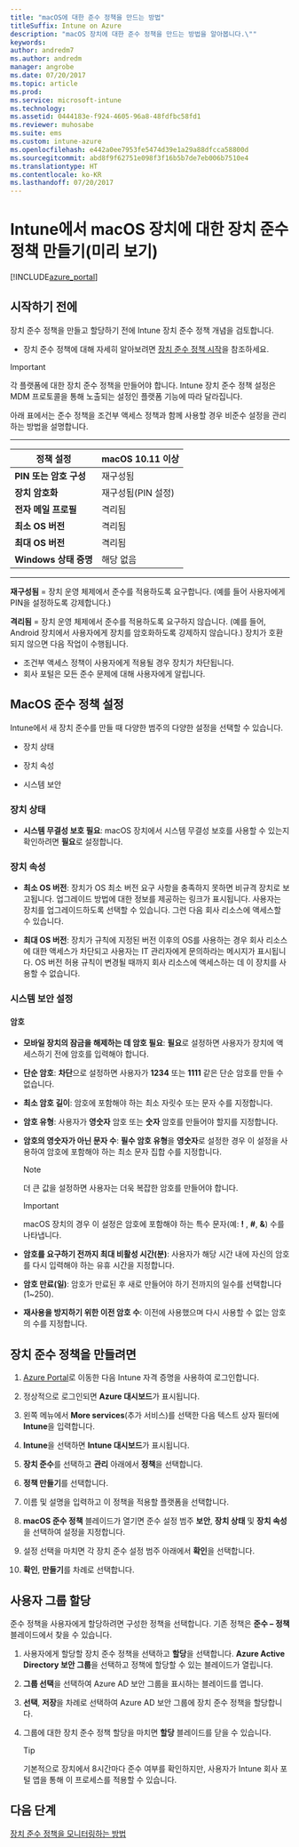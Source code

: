 ```yaml
---
title: "macOS에 대한 준수 정책을 만드는 방법"
titleSuffix: Intune on Azure
description: "macOS 장치에 대한 준수 정책을 만드는 방법을 알아봅니다.\""
keywords: 
author: andredm7
ms.author: andredm
manager: angrobe
ms.date: 07/20/2017
ms.topic: article
ms.prod: 
ms.service: microsoft-intune
ms.technology: 
ms.assetid: 0444183e-f924-4605-96a8-48fdfbc58fd1
ms.reviewer: muhosabe
ms.suite: ems
ms.custom: intune-azure
ms.openlocfilehash: e442a0ee7953fe5474d39e1a29a88dfcca58800d
ms.sourcegitcommit: abd8f9f62751e098f3f16b5b7de7eb006b7510e4
ms.translationtype: HT
ms.contentlocale: ko-KR
ms.lasthandoff: 07/20/2017
---
```

# <a name="create-a-device-compliance-policy-for-macos-devices-preview-with-intune"></a>Intune에서 macOS 장치에 대한 장치 준수 정책 만들기(미리 보기)


[!INCLUDE[azure_portal](./includes/azure_portal.md)]

## <a name="before-you-begin"></a>시작하기 전에

장치 준수 정책을 만들고 할당하기 전에 Intune 장치 준수 정책 개념을 검토합니다.

- 장치 준수 정책에 대해 자세히 알아보려면 [장치 준수 정책 시작](device-compliance.md)을 참조하세요.

> [!IMPORTANT]
> 각 플랫폼에 대한 장치 준수 정책을 만들어야 합니다. Intune 장치 준수 정책 설정은 MDM 프로토콜을 통해 노출되는 설정인 플랫폼 기능에 따라 달라집니다.

아래 표에서는 준수 정책을 조건부 액세스 정책과 함께 사용할 경우 비준수 설정을 관리하는 방법을 설명합니다.

-------------------------------


| **정책 설정** | **macOS 10.11 이상** |
| --- | --- |
| **PIN 또는 암호 구성** | 재구성됨 |   
| **장치 암호화** | 재구성됨(PIN 설정) |
| **전자 메일 프로필** | 격리됨 |
|**최소 OS 버전** | 격리됨 |
| **최대 OS 버전** | 격리됨 |  
| **Windows 상태 증명** | 해당 없음 |  
----------------------------


**재구성됨** = 장치 운영 체제에서 준수를 적용하도록 요구합니다. (예를 들어 사용자에게 PIN을 설정하도록 강제합니다.)

**격리됨** = 장치 운영 체제에서 준수를 적용하도록 요구하지 않습니다. (예를 들어, Android 장치에서 사용자에게 장치를 암호화하도록 강제하지 않습니다.) 장치가 호환되지 않으면 다음 작업이 수행됩니다.

- 조건부 액세스 정책이 사용자에게 적용될 경우 장치가 차단됩니다.
- 회사 포털은 모든 준수 문제에 대해 사용자에게 알립니다.

## <a name="macos-compliance-policy-settings"></a>MacOS 준수 정책 설정

Intune에서 새 장치 준수를 만들 때 다양한 범주의 다양한 설정을 선택할 수 있습니다.

- 장치 상태

- 장치 속성

- 시스템 보안

### <a name="device-health"></a>장치 상태

- **시스템 무결성 보호 필요**: macOS 장치에서 시스템 무결성 보호를 사용할 수 있는지 확인하려면 **필요**로 설정합니다.

### <a name="device-properties"></a>장치 속성

- **최소 OS 버전**: 장치가 OS 최소 버전 요구 사항을 충족하지 못하면 비규격 장치로 보고됩니다. 업그레이드 방법에 대한 정보를 제공하는 링크가 표시됩니다. 사용자는 장치를 업그레이드하도록 선택할 수 있습니다. 그런 다음 회사 리소스에 액세스할 수 있습니다.

- **최대 OS 버전**: 장치가 규칙에 지정된 버전 이후의 OS를 사용하는 경우 회사 리소스에 대한 액세스가 차단되고 사용자는 IT 관리자에게 문의하라는 메시지가 표시됩니다. OS 버전 허용 규칙이 변경될 때까지 회사 리소스에 액세스하는 데 이 장치를 사용할 수 없습니다.

### <a name="system-security-settings"></a>시스템 보안 설정

#### <a name="password"></a>암호

- **모바일 장치의 잠금을 해제하는 데 암호 필요**: **필요**로 설정하면 사용자가 장치에 액세스하기 전에 암호를 입력해야 합니다.

- **단순 암호**: **차단**으로 설정하면 사용자가 **1234** 또는 **1111** 같은 단순 암호를 만들 수 없습니다.

- **최소 암호 길이**: 암호에 포함해야 하는 최소 자릿수 또는 문자 수를 지정합니다.

- **암호 유형**: 사용자가 **영숫자** 암호 또는 **숫자** 암호를 만들어야 할지를 지정합니다.

- **암호의 영숫자가 아닌 문자 수**: **필수 암호 유형**을 **영숫자**로 설정한 경우 이 설정을 사용하여 암호에 포함해야 하는 최소 문자 집합 수를 지정합니다. 

    > [!NOTE]
    > 더 큰 값을 설정하면 사용자는 더욱 복잡한 암호를 만들어야 합니다.

    > [!IMPORTANT]
    > macOS 장치의 경우 이 설정은 암호에 포함해야 하는 특수 문자(예: **!** , **#**, **&amp;**) 수를 나타냅니다.

- **암호를 요구하기 전까지 최대 비활성 시간(분)**: 사용자가 해당 시간 내에 자신의 암호를 다시 입력해야 하는 유휴 시간을 지정합니다.

- **암호 만료(일)**: 암호가 만료된 후 새로 만들어야 하기 전까지의 일수를 선택합니다(1~250).

- **재사용을 방지하기 위한 이전 암호 수**: 이전에 사용했으며 다시 사용할 수 없는 암호의 수를 지정합니다.

## <a name="to-create-a-device-compliance-policy"></a>장치 준수 정책을 만들려면

1. [Azure Portal](https://portal.azure.com)로 이동한 다음 Intune 자격 증명을 사용하여 로그인합니다.

2. 정상적으로 로그인되면 **Azure 대시보드**가 표시됩니다.

3. 왼쪽 메뉴에서 **More services**(추가 서비스)를 선택한 다음 텍스트 상자 필터에 **Intune**을 입력합니다.

4. **Intune**을 선택하면 **Intune 대시보드**가 표시됩니다.

5. **장치 준수**를 선택하고 **관리** 아래에서 **정책**을 선택합니다.

6. **정책 만들기**를 선택합니다.

7. 이름 및 설명을 입력하고 이 정책을 적용할 플랫폼을 선택합니다.

8. **macOS 준수 정책** 블레이드가 열기면 준수 설정 범주 **보안**, **장치 상태** 및 **장치 속성**을 선택하여 설정을 지정합니다.

10. 설정 선택을 마치면 각 장치 준수 설정 범주 아래에서 **확인**을 선택합니다.

11. **확인**, **만들기**를 차례로 선택합니다.

## <a name="assign-user-groups"></a>사용자 그룹 할당

준수 정책을 사용자에게 할당하려면 구성한 정책을 선택합니다. 기존 정책은 **준수 – 정책** 블레이드에서 찾을 수 있습니다.

1. 사용자에게 할당할 장치 준수 정책을 선택하고 **할당**을 선택합니다. **Azure Active Directory 보안 그룹**을 선택하고 정책에 할당할 수 있는 블레이드가 열립니다.

2. **그룹 선택**을 선택하여 Azure AD 보안 그룹을 표시하는 블레이드를 엽니다.

3. **선택**, **저장**을 차례로 선택하여 Azure AD 보안 그룹에 장치 준수 정책을 할당합니다.

4. 그룹에 대한 장치 준수 정책 할당을 마치면 **할당** 블레이드를 닫을 수 있습니다.

    > [!TIP]
    > 기본적으로 장치에서 8시간마다 준수 여부를 확인하지만, 사용자가 Intune 회사 포털 앱을 통해 이 프로세스를 적용할 수 있습니다.

## <a name="next-steps"></a>다음 단계

[장치 준수 정책을 모니터링하는 방법](compliance-policy-monitor.md)
